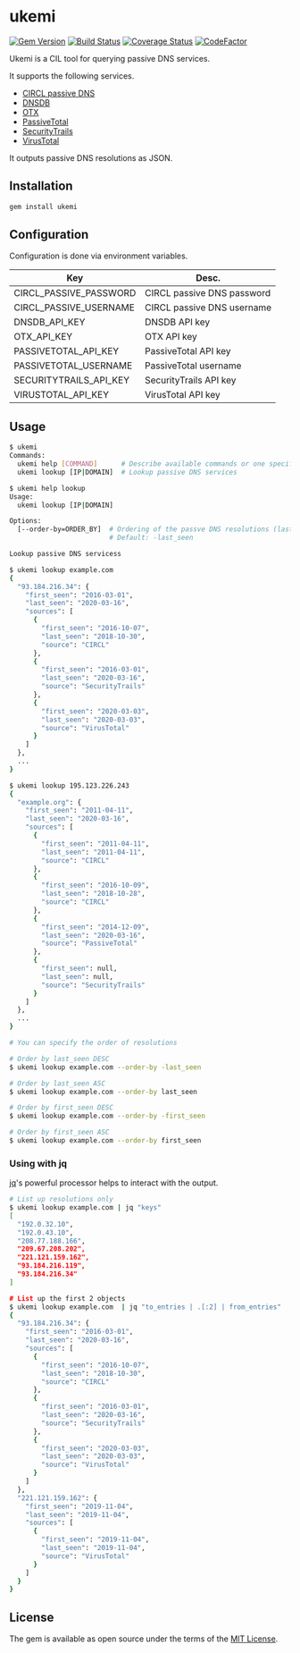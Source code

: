 # ukemi

[![Gem Version](https://badge.fury.io/rb/ukemi.svg)](https://badge.fury.io/rb/ukemi)
[![Build Status](https://travis-ci.com/ninoseki/ukemi.svg?branch=master)](https://travis-ci.com/ninoseki/ukemi)
[![Coverage Status](https://coveralls.io/repos/github/ninoseki/ukemi/badge.svg?branch=master)](https://coveralls.io/github/ninoseki/ukemi?branch=master)
[![CodeFactor](https://www.codefactor.io/repository/github/ninoseki/ukemi/badge)](https://www.codefactor.io/repository/github/ninoseki/ukemi)

Ukemi is a CIL tool for querying passive DNS services.

It supports the following services.

- [CIRCL passive DNS](https://www.circl.lu/services/passive-dns/)
- [DNSDB](https://api.dnsdb.info/)
- [OTX](https://otx.alienvault.com)
- [PassiveTotal](https://community.riskiq.com/)
- [SecurityTrails](https://securitytrails.com/)
- [VirusTotal](http://virustotal.com)

It outputs passive DNS resolutions as JSON.

## Installation

```bash
gem install ukemi
```

## Configuration

Configuration is done via environment variables.

| Key                    | Desc.                      |
|------------------------|----------------------------|
| CIRCL_PASSIVE_PASSWORD | CIRCL passive DNS password |
| CIRCL_PASSIVE_USERNAME | CIRCL passive DNS username |
| DNSDB_API_KEY          | DNSDB API key              |
| OTX_API_KEY            | OTX API key                |
| PASSIVETOTAL_API_KEY   | PassiveTotal API key       |
| PASSIVETOTAL_USERNAME  | PassiveTotal username      |
| SECURITYTRAILS_API_KEY | SecurityTrails API key     |
| VIRUSTOTAL_API_KEY     | VirusTotal API key         |

## Usage

```bash
$ ukemi
Commands:
  ukemi help [COMMAND]      # Describe available commands or one specific command
  ukemi lookup [IP|DOMAIN]  # Lookup passive DNS services

$ ukemi help lookup
Usage:
  ukemi lookup [IP|DOMAIN]

Options:
  [--order-by=ORDER_BY]  # Ordering of the passve DNS resolutions (last_seen or first_seen)
                         # Default: -last_seen

Lookup passive DNS servicess
```

```bash
$ ukemi lookup example.com
{
  "93.184.216.34": {
    "first_seen": "2016-03-01",
    "last_seen": "2020-03-16",
    "sources": [
      {
        "first_seen": "2016-10-07",
        "last_seen": "2018-10-30",
        "source": "CIRCL"
      },
      {
        "first_seen": "2016-03-01",
        "last_seen": "2020-03-16",
        "source": "SecurityTrails"
      },
      {
        "first_seen": "2020-03-03",
        "last_seen": "2020-03-03",
        "source": "VirusTotal"
      }
    ]
  },
  ...
}

$ ukemi lookup 195.123.226.243
{
  "example.org": {
    "first_seen": "2011-04-11",
    "last_seen": "2020-03-16",
    "sources": [
      {
        "first_seen": "2011-04-11",
        "last_seen": "2011-04-11",
        "source": "CIRCL"
      },
      {
        "first_seen": "2016-10-09",
        "last_seen": "2018-10-28",
        "source": "CIRCL"
      },
      {
        "first_seen": "2014-12-09",
        "last_seen": "2020-03-16",
        "source": "PassiveTotal"
      },
      {
        "first_seen": null,
        "last_seen": null,
        "source": "SecurityTrails"
      }
    ]
  },
  ...
}

# You can specify the order of resolutions

# Order by last_seen DESC
$ ukemi lookup example.com --order-by -last_seen

# Order by last_seen ASC
$ ukemi lookup example.com --order-by last_seen

# Order by first_seen DESC
$ ukemi lookup example.com --order-by -first_seen

# Order by first_seen ASC
$ ukemi lookup example.com --order-by first_seen
```

### Using with jq

[jq](https://stedolan.github.io/jq/)'s powerful processor helps to interact with the output.

```bash
# List up resolutions only
$ ukemi lookup example.com | jq "keys"
[
  "192.0.32.10",
  "192.0.43.10",
  "208.77.188.166",
  "209.67.208.202",
  "221.121.159.162",
  "93.184.216.119",
  "93.184.216.34"
]

# List up the first 2 objects
$ ukemi lookup example.com  | jq "to_entries | .[:2] | from_entries"
{
  "93.184.216.34": {
    "first_seen": "2016-03-01",
    "last_seen": "2020-03-16",
    "sources": [
      {
        "first_seen": "2016-10-07",
        "last_seen": "2018-10-30",
        "source": "CIRCL"
      },
      {
        "first_seen": "2016-03-01",
        "last_seen": "2020-03-16",
        "source": "SecurityTrails"
      },
      {
        "first_seen": "2020-03-03",
        "last_seen": "2020-03-03",
        "source": "VirusTotal"
      }
    ]
  },
  "221.121.159.162": {
    "first_seen": "2019-11-04",
    "last_seen": "2019-11-04",
    "sources": [
      {
        "first_seen": "2019-11-04",
        "last_seen": "2019-11-04",
        "source": "VirusTotal"
      }
    ]
  }
}
```

## License

The gem is available as open source under the terms of the [MIT License](https://opensource.org/licenses/MIT).
